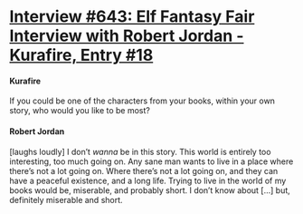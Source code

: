 # [Interview #643: Elf Fantasy Fair Interview with Robert Jordan - Kurafire, Entry #18](https://www.theoryland.com/intvmain.php?i=643#18)

#### Kurafire

If you could be one of the characters from your books, within your own story, who would you like to be most?

#### Robert Jordan

[laughs loudly] I don’t
*wanna*
be in this story. This world is entirely too interesting, too much going on. Any sane man wants to live in a place where there’s not a lot going on. Where there’s not a lot going on, and they can have a peaceful existence, and a long life. Trying to live in the world of my books would be, miserable, and probably short. I don’t know about [...] but, definitely miserable and short.

